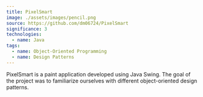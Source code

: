 ```yaml
---
title: PixelSmart
image: ./assets/images/pencil.png
source: https://github.com/dm06724/PixelSmart
significance: 3
technologies:
  - name: Java
tags:
  - name: Object-Oriented Programming
  - name: Design Patterns
---
```


PixelSmart is a paint application developed using Java Swing. The goal of the project was to familiarize ourselves with different object-oriented design patterns. 